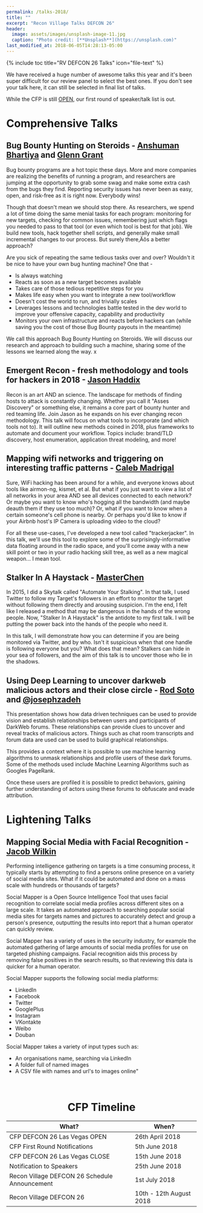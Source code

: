 ```yaml
---
permalink: /talks-2018/
title: ""
excerpt: "Recon Village Talks DEFCON 26"
header:
  image: assets/images/unsplash-image-11.jpg
  caption: "Photo credit: [**Unsplash**](https://unsplash.com)"
last_modified_at: 2018-06-05T14:28:13-05:00
---
```


{% include toc title="RV DEFCON 26 Talks" icon="file-text" %}

We have received a huge number of awesome talks this year and it's been super difficult for our review panel to select the best ones. If you don't see your talk here, it can still be selected in final list of talks.  

While the CFP is still [OPEN](https://docs.google.com/forms/d/e/1FAIpQLSeSwGh2fs-53nlHE7A6Sv1eeYRLXyFd7vW4ZS6LIiOj5t4-OA/viewform?usp=sf_link), our first round of speaker/talk list is out. 

# Comprehensive Talks

## Bug Bounty Hunting on Steroids - [Anshuman Bhartiya](https://twitter.com/anshuman_bh) and [Glenn Grant](https://twitter.com/_devalias)

Bug bounty programs are a hot topic these days. More and more companies are realizing the benefits of running a program, and researchers are jumping at the opportunity to grab some swag and make some extra cash from the bugs they find. Reporting security issues has never been as easy, open, and risk-free as it is right now. Everybody wins!

Though that doesn't mean we should stop there. As researchers, we spend a lot of time doing the same menial tasks for each program: monitoring for new targets, checking for common issues, remembering just which flags you needed to pass to that tool (or even which tool is best for that job). We build new tools, hack together shell scripts, and generally make small incremental changes to our process. But surely there‚Äôs a better approach?

Are you sick of repeating the same tedious tasks over and over? Wouldn't it be nice to have your own bug hunting machine? One that -
* Is always watching
* Reacts as soon as a new target becomes available
* Takes care of those tedious repetitive steps for you
* Makes life easy when you want to integrate a new tool/workflow
* Doesn't cost the world to run, and trivially scales
* Leverages lessons and technologies battle tested in the dev world to improve your offensive capacity, capability and productivity
* Monitors your own infrastructure and reacts before hackers can (while saving you the cost of those Bug Bounty payouts in the meantime)
 
We call this approach Bug Bounty Hunting on Steroids. We will discuss our research and approach to building such a machine, sharing some of the lessons we learned along the way.	x

## Emergent Recon - fresh methodology and tools for hackers in 2018 - [Jason Haddix](https://twitter.com/jhaddix)

Recon is an art AND an science. The landscape for methods of finding hosts to attack is constantly changing. Whether you call it "Asses Discovery" or something else, it remains a core part of bounty hunter and red teaming life. Join Jason as he expands on his ever changing recon methodology. This talk will focus on what tools to incorporate (and which tools not to). It will outline new methods coined in 2018,  plus frameworks to automate and document your workflow. Topics include: brand/TLD discovery, host enumeration,  application threat modeling, and more!

## Mapping wifi networks and triggering on interesting traffic patterns - [Caleb Madrigal](https://twitter.com/caleb_madrigal)

Sure, WiFi hacking has been around for a while, and everyone knows about tools like airmon-ng, kismet, et al. But what if you just want to view a list of all networks in your area AND see all devices connected to each network? Or maybe you want to know who's hogging all the bandwidth (and maybe deauth them if they use too much)? Or, what if you want to know when a certain someone's cell phone is nearby. Or perhaps you'd like to know if your Airbnb host's IP Camera is uploading video to the cloud?

For all these use-cases, I've developed a new tool called "trackerjacker". In this talk, we'll use this tool to explore some of the surprisingly-informative data floating around in the radio space, and you'll come away with a new skill point or two in your radio hacking skill tree, as well as a new magical weapon... I mean tool.

## Stalker In A Haystack - [MasterChen](http://twitter.com/chenb0x)

In 2015, I did a Skytalk called "Automate Your Stalking". In that talk, I used Twitter to follow my Target's followers in an effort to monitor the target without following them directly and arousing suspicion. I'm the end, I felt like I released a method that may be dangerous in the hands of the wrong people. Now, "Stalker In A Haystack" is the antidote to my first talk. I will be putting the power back into the hands of the people who need it. 

In this talk, I will demonstrate how you can determine if you are being monitored via Twitter, and by who. Isn't it suspicious when that one handle is following everyone but you? What does that mean? Stalkers can hide in your sea of followers, and the aim of this talk is to uncover those who lie in the shadows.

## Using Deep Learning to uncover darkweb malicious actors and their close circle - [Rod Soto](https://twitter.com/rodsoto) and [@josephzadeh](https://twitter.com/josephzadeh)

This presentation shows how data driven techniques can be used to provide vision and establish  relationships between users and participants of DarkWeb forums. These relationships can provide clues to uncover and reveal tracks of malicious actors. Things such as chat room transcripts and forum data are used can be used to build graphical relationships. 

This provides a context where it is possible to use machine learning algorithms to unmask relationships and profile users of these dark forums. Some of the methods used include Machine Learning Algorithms such as Googles PageRank. 

Once these users are profiled it is possible to predict behaviors, gaining further understanding of actors using these forums to obfuscate and evade attribution. 

# Lightening Talks

## Mapping Social Media with Facial Recognition - [Jacob Wilkin](https://twitter.com/Jacob_Wilkin)

Performing intelligence gathering on targets is a time consuming process, it typically starts by attempting to find a persons online presence on a variety of social media sites. What if it could be automated and done on a mass scale with hundreds or thousands of targets? 

Social Mapper is a Open Source Intelligence Tool that uses facial recognition to correlate social media profiles across different sites on a large scale. It takes an automated approach to searching popular social media sites for targets names and pictures to accurately detect and group a person's presence, outputting the results into report that a human operator can quickly review. 

Social Mapper has a variety of uses in the security industry, for example the automated gathering of large amounts of social media profiles for use on targeted phishing campaigns. Facial recognition aids this process by removing false positives in the search results, so that reviewing this data is quicker for a human operator. 

Social Mapper supports the following social media platforms:
- LinkedIn
- Facebook
- Twitter
- GooglePlus
- Instagram
- VKontakte
- Weibo
- Douban

Social Mapper takes a variety of input types such as:
- An organisations name, searching via LinkedIn
- A folder full of named images
- A CSV file with names and url's to images online"

 
<br>
<h1><center>CFP Timeline</center></h1>

| What?                                        | When?	                                           |
| ------------------------------------------- | ----------------------------------------------------- |
| CFP DEFCON 26 Las Vegas OPEN | 26th April 2018 |
| CFP First Round Notifications | 5th June 2018| 
| CFP DEFCON 26 Las Vegas CLOSE| 15th June 2018 |
| Notification to Speakers | 25th June 2018|
| Recon Village DEFCON 26 Schedule Announcement | 1st July 2018|
| Recon Village DEFCON 26 | 10th - 12th August 2018 |
